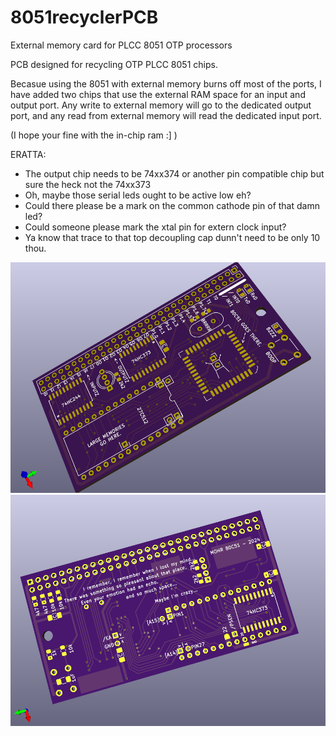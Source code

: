 # 8051recyclerPCB
External memory card for PLCC 8051 OTP processors

PCB designed for recycling OTP PLCC 8051 chips. 

Becasue using the 8051 with external memory burns off most of the ports, I have added two chips that use the external RAM space for an input and output port. Any write to external memory will go to the dedicated output port, and any read from external memory will read the dedicated input port.

(I hope your fine with the in-chip ram :] )

ERATTA:

- The output chip needs to be 74xx374 or another pin compatible chip but sure the heck not the 74xx373
- Oh, maybe those serial leds ought to be active low eh?
- Could there please be a mark on the common cathode pin of that damn led?
- Could someone please mark the xtal pin for extern clock input?
- Ya know that trace to that top decoupling cap dunn't need to be only 10 thou.


![ ](8051TOP.png)
![ ](8051BOT.png)



